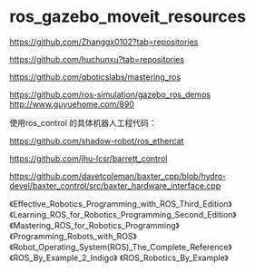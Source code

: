 # ros_gazebo_moveit_resources

https://github.com/Zhanggx0102?tab=repositories

https://github.com/huchunxu?tab=repositories

https://github.com/qboticslabs/mastering_ros

https://github.com/ros-simulation/gazebo_ros_demos
http://www.guyuehome.com/890

使用ros_control 的具体机器人工程代码：

https://github.com/shadow-robot/ros_ethercat

https://github.com/jhu-lcsr/barrett_control

https://github.com/davetcoleman/baxter_cpp/blob/hydro-devel/baxter_control/src/baxter_hardware_interface.cpp


《Effective_Robotics_Programming_with_ROS_Third_Edition》
《Learning_ROS_for_Robotics_Programming_Second_Edition》
《Mastering_ROS_for_Robotics_Programming》
《Programming_Robots_with_ROS》
《Robot_Operating_System(ROS)_The_Complete_Reference》
《ROS_By_Example_2_Indigo》
《ROS_Robotics_By_Example》
